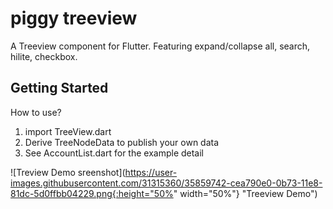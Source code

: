 # piggy treeview

A Treeview component for Flutter.
Featuring expand/collapse all, search, hilite, checkbox.

## Getting Started

How to use? 
1. import TreeView.dart
2. Derive TreeNodeData to publish your own data
3. See AccountList.dart for the example detail

![Treview Demo sreenshot](https://user-images.githubusercontent.com/31315360/35859742-cea790e0-0b73-11e8-81dc-5d0ffbb04229.png{:height="50%" width="50%"} "Treeview Demo")
